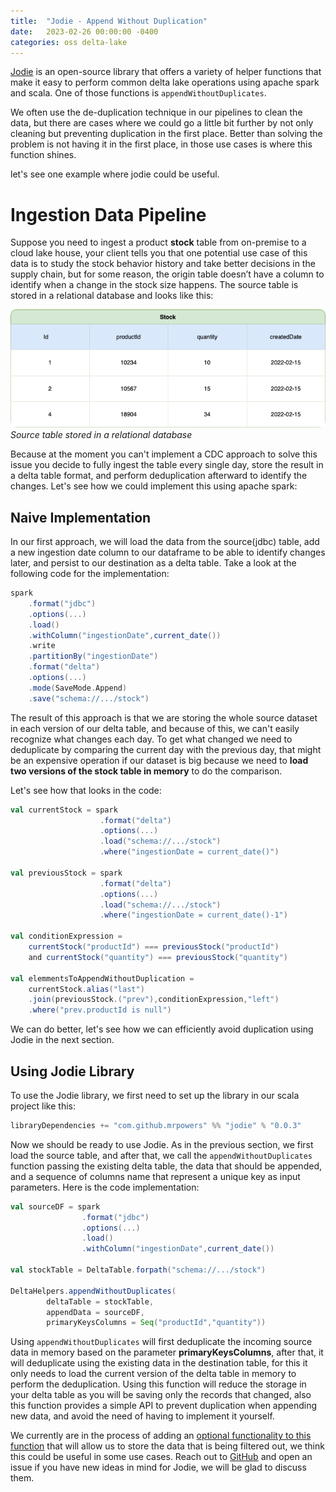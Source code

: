 ```yaml
---
title:  "Jodie - Append Without Duplication"
date:   2023-02-26 00:00:00 -0400
categories: oss delta-lake
---
```


[Jodie](https://github.com/MrPowers/jodie) is an open-source library that offers a variety of helper functions that make it easy to perform common delta lake operations using apache spark and scala. One of those functions is `appendWithoutDuplicates`. 

We often use the de-duplication technique in our pipelines to clean the data, but there are cases where we could go a little bit further by not only cleaning but preventing duplication in the first place. Better than solving the problem is not having it in the first place, in those use cases is where this function shines. 

let's see one example where jodie could be useful.

# Ingestion Data Pipeline

Suppose you need to ingest a product **stock** table from on-premise to a cloud lake house, your client tells you that one potential use case of this data is to study the stock behavior history and take better decisions in the supply chain, but for some reason, the origin table doesn’t have a column to identify when a change in the stock size happens. The source table is stored in a relational database and looks like this:


![jodie-table](/assets/images/jodie-table-1.png)
*Source table stored in a relational database* 

Because at the moment you can't implement a CDC approach to solve this issue you decide to fully ingest the table every single day, store the result in a delta table format, and perform deduplication afterward to identify the changes. Let's see how we could implement this using apache spark:

## Naive Implementation

In our first approach, we will load the data from the source(jdbc) table, add a new ingestion date column to our dataframe to be able to identify changes later, and persist to our destination as a delta table. Take a look at the following code for the implementation:

```scala
spark
    .format("jdbc")
    .options(...)
    .load()
    .withColumn("ingestionDate",current_date())
    .write
    .partitionBy("ingestionDate")
    .format("delta")
    .options(...)
    .mode(SaveMode.Append)
    .save("schema://.../stock")
```

The result of this approach is that we are storing the whole source dataset in each version of our delta table, and because of this, we can't easily recognize what changes each day. To get what changed we need to deduplicate by comparing the current day with the previous day, that might be an expensive operation if our dataset is big because we need to **load two versions of the stock table in memory** to do the comparison.

 Let's see how that looks in the code:

```scala
val currentStock = spark
                    .format("delta")
                    .options(...)
                    .load("schema://.../stock")
                    .where("ingestionDate = current_date()")

val previousStock = spark
                    .format("delta")
                    .options(...)
                    .load("schema://.../stock")
                    .where("ingestionDate = current_date()-1")

val conditionExpression = 
    currentStock("productId") === previousStock("productId") 
    and currentStock("quantity") === previousStock("quantity")

val elemmentsToAppendWithoutDuplication = 
    currentStock.alias("last")
    .join(previousStock.("prev"),conditionExpression,"left")
    .where("prev.productId is null")                                    

```

We can do better, let's see how we can efficiently avoid duplication using Jodie in the next section.


## Using Jodie Library

To use the Jodie library, we first need to set up the library in our scala project like this:

```scala
libraryDependencies += "com.github.mrpowers" %% "jodie" % "0.0.3"
```
Now we should be ready to use Jodie. As in the previous section, we first load the source table, and after that, we call the `appendWithoutDuplicates` function passing the existing delta table, the data that should be appended, and a sequence of columns name that represent a unique key as input parameters. Here is the code implementation:

```scala
val sourceDF = spark
                .format("jdbc")
                .options(...)
                .load()
                .withColumn("ingestionDate",current_date())

val stockTable = DeltaTable.forpath("schema://.../stock")            

DeltaHelpers.appendWithoutDuplicates(
        deltaTable = stockTable,
        appendData = sourceDF,
        primaryKeysColumns = Seq("productId","quantity"))
```

Using `appendWithoutDuplicates` will first deduplicate the incoming source data in memory based on the parameter **primaryKeysColumns**, after that, it will deduplicate using the existing data in the destination table, for this it only needs to load the current version of the delta table in memory to perform the deduplication. Using this function will reduce the storage in your delta table as you will be saving only the records that changed, also this function provides a simple API to prevent duplication when appending new data, and avoid the need of having to implement it yourself. 

We currently are in the process of adding an [optional functionality to this function](https://github.com/MrPowers/jodie/issues/49) that will allow us to store the data that is being filtered out, we think this could be useful in some use cases. Reach out to [GitHub](https://github.com/MrPowers/jodie) and open an issue if you have new ideas in mind for Jodie, we will be glad to discuss them.